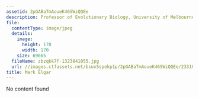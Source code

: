 ```yaml
---
assetid: 2pGABaTmAoueK46SWiQQEe
description: Professor of Evolutionary Biology, University of Melbourne
file:
  contentType: image/jpeg
  details:
    image:
      height: 170
      width: 170
    size: 69665
  fileName: zbzqkk7f-1323841055.jpg
  url: //images.ctfassets.net/bsux5spekp1p/2pGABaTmAoueK46SWiQQEe/2331005c9182dcf6bf21147c1e1fc460/zbzqkk7f-1323841055.jpg
title: Mark Elgar
---
```

No content found